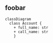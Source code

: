## foobar

```mermaid
classDiagram
  class Account {
    + full_name: str
    + call_name: str
    }
```
